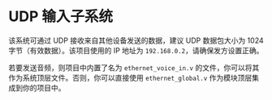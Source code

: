# UDP 输入子系统

该系统可通过 UDP 接收来自其他设备发送的数据，建议 UDP 数据包大小为 1024 字节（有效数据）。该项目使用的 IP 地址为 `192.168.0.2`，请确保发方设置正确。

若要发送音频，则项目中内置了名为 `ethernet_voice_in.v` 的文件，你可以将其作为系统顶层文件。否则，你可以直接使用 `ethernet_global.v` 作为模块顶层集成到你的项目中。